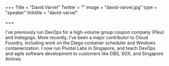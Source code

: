 +++
Title = "David Varvel"
Twitter = ""
image = "david-varvel.jpg"
type = "speaker"
linktitle = "david-varvel"

+++

I've previously run DevOps for a high-volume group coupon company (Piku) and Indiegogo.  More recently, I've been a major contributor to Cloud Foundry, including work on the Diego container scheduler and Windows containerization.  I now run Pivotal Labs in Singapore, and teach DevOps and agile software development to customers like DBS, SGX, and Singapore Airlines.
